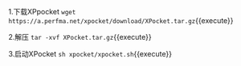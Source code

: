 
1.下载XPpocket
`wget https://a.perfma.net/xpocket/download/XPocket.tar.gz`{{execute}}

2.解压
`tar -xvf XPocket.tar.gz`{{execute}}

3.启动XPocket
`sh xpocket/xpocket.sh`{{execute}}



